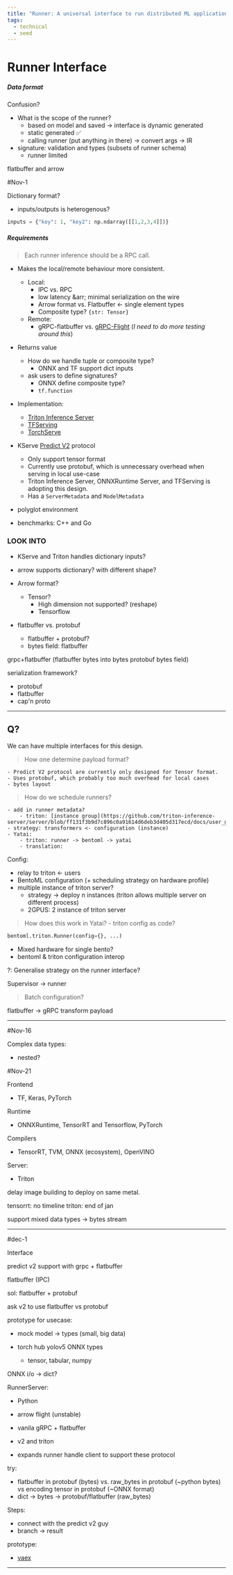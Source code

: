 ```yaml
---
title: "Runner: A universal interface to run distributed ML application"
tags:
  - technical
  - seed
---
```


# Runner Interface

##### Data format

Confusion?

- What is the scope of the runner?
  - based on model and saved -> interface is dynamic generated
  - static generated ✅
  - calling runner (put anything in there) -> convert args -> IR
- signature: validation and types (subsets of runner schema)
  - runner limited

flatbuffer and arrow

#Nov-1

Dictionary format?

- inputs/outputs is heterogenous?

```python
inputs = {"key": 1, "key2": np.ndarray([[1,2,3,4]])}
```

##### Requirements

> Each runner inference should be a RPC call.

- Makes the local/remote behaviour more consistent.
  - Local:
    - IPC vs. RPC
    - low latency &arr; minimal serialization on the wire
    - Arrow format vs. Flatbuffer <- single element types
    - Composite type?
      `{str: Tensor}`
  - Remote:
    - gRPC-flatbuffer vs. [gRPC-Flight](https://arrow.apache.org/blog/2019/10/13/introducing-arrow-flight/) (_I need to do more testing around this_)
- Returns value
  - How do we handle tuple or composite type?
    - ONNX and TF support dict inputs
  - ask users to define signatures?
    - ONNX define composite type?
    - `tf.function`
- Implementation:
  - [Triton Inference Server][#triton-inference-server]
  - [TFServing](https://github.com/tensorflow/serving)
  - [TorchServe](https://pytorch.org/serve/)
- KServe [Predict V2](https://kserve.github.io/website/modelserving/inference_api/#inference) protocol

  - Only support tensor format
  - Currently use protobuf, which is unnecessary overhead when serving in local use-case
  - Triton Inference Server, ONNXRuntime Server, and TFServing is adopting this design.
  - Has a `ServerMetadata` and `ModelMetadata`

- polyglot environment
- benchmarks: C++ and Go

### LOOK INTO

- KServe and Triton handles dictionary inputs?
- arrow supports dictionary? with different shape?
- Arrow format?

  - Tensor?
    - High dimension not supported? (reshape)
    - Tensorflow

- flatbuffer vs. protobuf
  - flatbuffer + protobuf?
  - bytes field: flatbuffer

grpc+flatbuffer (flatbuffer bytes into bytes protobuf bytes field)

serialization framework?

- protobuf
- flatbuffer
- cap'n proto

---

## Q?

We can have multiple interfaces for this design.

> How one determine payload format?

    - Predict V2 protocol are currently only designed for Tensor format.
    - Uses protobuf, which probably too much overhead for local cases
    - bytes layout

> How do we schedule runners?

    - add in runner metadata?
    	- triton: [instance group](https://github.com/triton-inference-server/server/blob/ff131f3b9d7c896c0a91614d6deb3d405d317ecd/docs/user_guide/model_configuration.md)
    - strategy: transformers <- configuration (instance)
    - Yatai:
    	- triton: runner -> bentoml -> yatai
    	- translation:

Config:

- relay to triton <- users
- BentoML configuration (+ scheduling strategy on hardware profile)
- multiple instance of triton server?
  - strategy -> deploy n instances (triton allows multiple server on different process)
  - 2GPUS: 2 instance of triton server

> How does this work in Yatai? - triton config as code?

```python
bentoml.triton.Runner(config={}, ...)
```

- Mixed hardware for single bento?
- bentoml & triton configuration interop

?: Generalise strategy on the runner interface?

Supervisor -> runner

> Batch configuration?

flatbuffer -> gRPC transform payload

---
#Nov-16

Complex data types:
- nested?

#Nov-21

Frontend
- TF, Keras, PyTorch

Runtime
- ONNXRuntime, TensorRT and Tensorflow, PyTorch

Compilers
- TensorRT, TVM, ONNX (ecosystem), OpenVINO

Server:
- Triton

delay image building to deploy on same metal.


tensorrt: no timeline
triton: end of jan

support mixed data types
-> bytes stream


---
#dec-1

Interface

predict v2 support with grpc + flatbuffer

flatbuffer (IPC)

sol: flatbuffer + protobuf 

ask v2 to use flatbuffer vs protobuf

prototype for usecase:

- mock model -> types (small, big data)

- torch hub yolov5 ONNX types
	- tensor, tabular, numpy

ONNX i/o -> dict?

RunnerServer:
- Python


- arrow flight (unstable)
- vanila gRPC + flatbuffer
- v2 and triton
- expands runner handle client to support these protocol

try:
- flatbuffer in protobuf (bytes) vs. raw_bytes in protobuf (~python bytes) vs encoding tensor in protobuf (~ONNX format)
- dict -> bytes -> protobuf/flatbuffer (raw_bytes)


Steps:
- connect with the predict v2 guy
- branch -> result


prototype:
- [vaex](https://github.com/vaexio/vaex)

---

[#triton-inference-server]: https://github.com/triton-inference-server/server
[#predict-v2]: https://kserve.github.io/website/modelserving/inference_api/
